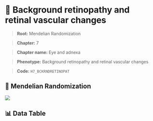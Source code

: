 # 🧪 Background retinopathy and retinal vascular changes

> **Root:** Mendelian Randomization

> **Chapter:** 7  

> **Chapter name:** Eye and adnexa

> **Phenotype:** Background retinopathy and retinal vascular changes  

> **Code:** `H7_BCKRNDRETINOPAT`

## 🧬 Mendelian Randomization  

<img src="/MR/Figures/Forward/H7_BCKRNDRETINOPAT.png"/>

## 📊 Data Table

<CsvTableMRF src="/public/MR/Data/Forward/H7_BCKRNDRETINOPAT.csv"/>
